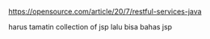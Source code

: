 https://opensource.com/article/20/7/restful-services-java

harus tamatin collection of jsp lalu bisa bahas jsp
